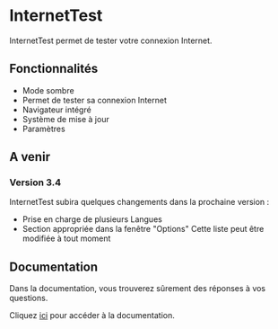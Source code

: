 # InternetTest
InternetTest permet de tester votre connexion Internet.
## Fonctionnalités
* Mode sombre
* Permet de tester sa connexion Internet
* Navigateur intégré
* Système de mise à jour
* Paramètres

## A venir
### Version 3.4
InternetTest subira quelques changements dans la prochaine version :
* Prise en charge de plusieurs Langues
* Section appropriée dans la fenêtre "Options"
Cette liste peut être modifiée à tout moment

## Documentation 
Dans la documentation, vous trouverez sûrement des réponses à vos questions.

Cliquez [ici](https://github.com/Leo-Corporation/InternetTest/wiki) pour accéder à la documentation.
